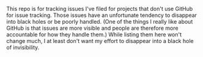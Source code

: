 This repo is for tracking issues I've filed for projects that don't use GitHub for issue tracking. Those issues have an unfortunate tendency to disappear into black holes or be poorly handled. (One of the things I really like about GitHub is that issues are more visible and people are therefore more accountable for how they handle them.) While listing them here won't change much, I at least don't want my effort to disappear into a black hole of invisibility.
